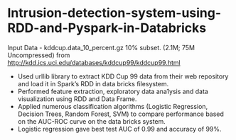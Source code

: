 # Intrusion-detection-system-using-RDD-and-Pyspark-in-Databricks

Input Data - kddcup.data_10_percent.gz 10% subset. (2.1M; 75M Uncompressed) from 
http://kdd.ics.uci.edu/databases/kddcup99/kddcup99.html

- Used urllib library to extract KDD Cup 99 data from their web repository and load it in Spark’s RDD in data bricks filesystem. 
- Performed feature extraction, exploratory data ana1ysis and data visualization using RDD and Data Frame.
- Applied numerous classification algorithms (Logistic Regression, Decision Trees, Random Forest, SVM) to compare performance based on the AUC-ROC curve on the data bricks system.
- Logistic regression gave best test AUC of 0.99 and accuracy of 99%.
